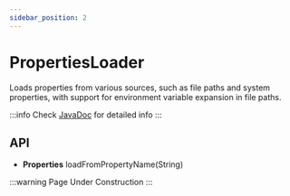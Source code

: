 ```yaml
---
sidebar_position: 2
---
```


# PropertiesLoader

Loads properties from various sources, such as file paths and system properties, with support for environment variable expansion in file paths.

:::info Check <a href="../javadoc/" target="_blank">JavaDoc</a>  for detailed info
:::

## API

- **Properties** loadFromPropertyName(String)

:::warning Page Under Construction
:::